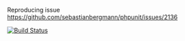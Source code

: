 Reproducing issue https://github.com/sebastianbergmann/phpunit/issues/2136

[![Build Status](https://travis-ci.org/glady/phpunit_issue_2136.png?branch=master)](https://travis-ci.org/glady/phpunit_issue_2136)

